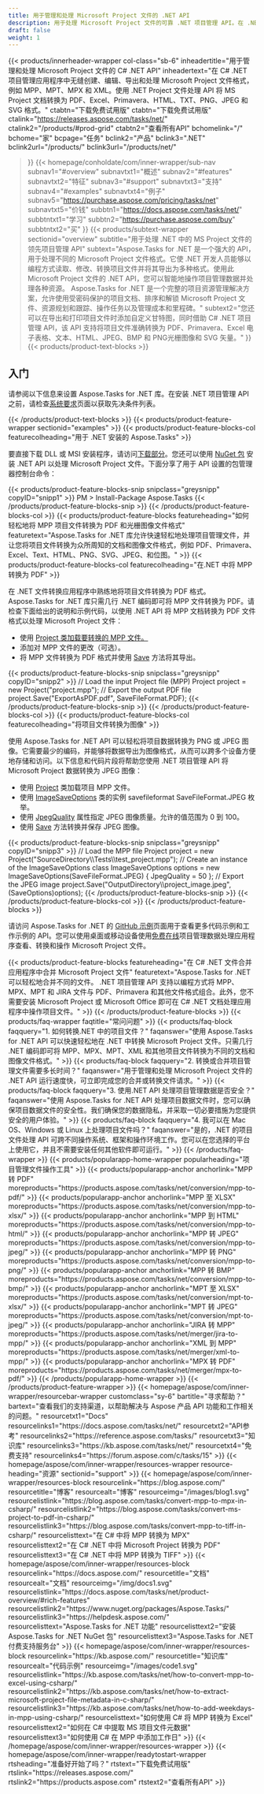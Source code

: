 ```yaml
---
title: 用于管理和处理 Microsoft Project 文件的 .NET API
description: 用于处理 Microsoft Project 文件的可靠 .NET 项目管理 API。在 .NET 应用程序中生成、转换和操作 MPP、MPT 和 MPX 项目文件。
draft: false
weight: 1
---
```

{{< products/innerheader-wrapper col-class="sb-6"
  inheadertitle="用于管理和处理 Microsoft Project 文件的 C# .NET API"
  inheadertext="在 C# .NET 项目管理应用程序中无缝创建、编辑、导出和处理 Microsoft Project 文件格式，例如 MPP、MPT、MPX 和 XML。使用 .NET Project 文件处理 API 将 MS Project 文档转换为 PDF、Excel、Primavera、HTML、TXT、PNG、JPEG 和 SVG 格式。"
  ctabtn="下载免费试用版"
  ctabtn="下载免费试用版"
  ctalink="https://releases.aspose.com/tasks/net/"
  ctalink2="/products/#prod-grid"
  ctabtn2="查看所有API"
  bchomelink="/"
  bchome="家"
  bcpage="任务"
  bclink2="产品"
  bclink3=".NET"
  bclink2url="/products/"
  bclink3url="/products/net/"
  >}}
{{< homepage/conholdate/com/inner-wrapper/sub-nav 
subnav1="#overview"
subnavtxt1="概述" 
subnav2="#features"
subnavtxt2="特征" 
subnav3="#support"
subnavtxt3="支持" 
subnav4="#examples"
subnavtxt4="例子" 
subnav5="https://purchase.aspose.com/pricing/tasks/net"
subnavtxt5="价钱" 
subbtn1="https://docs.aspose.com/tasks/net/"
subbtntxt1="学习"
subbtn2="https://purchase.aspose.com/buy"
subbtntxt2="买"
>}}
   {{< products/subtext-wrapper
   sectionid="overview"
   subtitle="用于处理 .NET 中的 MS Project 文件的领先项目管理 API"
   subtext="Aspose.Tasks for .NET 是一个强大的 API，用于处理不同的 Microsoft Project 文件格式。它使 .NET 开发人员能够以编程方式读取、修改、转换项目文件并将其导出为多种格式。使用此 Microsoft Project 文件的 .NET API，您可以智能地操作项目管理数据并处理各种资源。 Aspose.Tasks for .NET 是一个完整的项目资源管理解决方案，允许使用受密码保护的项目文档、排序和解锁 Microsoft Project 文件、资源规划和跟踪、操作任务以及管理成本和里程碑。"
   subtext2="您还可以在导出和打印项目文件时添加自定义甘特图，同时借助 C# .NET 项目管理 API，该 API 支持将项目文件准确转换为 PDF、Primavera、Excel 电子表格、文本、HTML、JPEG、BMP 和 PNG光栅图像和 SVG 矢量。"
   >}} 
   {{< products/product-text-blocks >}}
   <h2>入门</h2>
   <p>请参阅以下信息来设置 Aspose.Tasks for .NET 库。在安装 .NET 项目管理 API 之前，请检查<a href="https://docs.aspose.com/tasks/net/system-requirements/">系统要求</a>页面以获取先决条件列表。</p>
   {{< /products/product-text-blocks >}}
{{< products/product-feature-wrapper
sectionid="examples"
>}}
{{< products/product-feature-blocks-col
featurecolheading="用于 .NET 安装的 Aspose.Tasks"
>}}
<p>要直接下载 DLL 或 MSI 安装程序，请访问<a href="https://releases.aspose.com/tasks/net/">下载部分</a>。您还可以使用 <a href="https://www.nuget.org/packages/Aspose.Tasks/">NuGet 包</a> 安装 .NET API 以处理 Microsoft Project 文件。下面分享了用于 API 设置的包管理器控制台命令：</p>
{{< products/product-feature-blocks-snip
 snipclass="greysnipp"
 copyID="snipp1"
>}}
PM > Install-Package Aspose.Tasks
{{< /products/product-feature-blocks-snip >}}
{{< /products/product-feature-blocks-col >}}
{{< products/product-feature-blocks
 featureheading="如何轻松地将 MPP 项目文件转换为 PDF 和光栅图像文件格式"
 featuretext="Aspose.Tasks for .NET 库允许快速轻松地处理项目管理文件，并让您将项目文件转换为众所周知的文档和图像文件格式，例如 PDF、Primavera、Excel、Text、HTML、PNG、SVG、JPEG、和位图。"
>}}
{{< products/product-feature-blocks-col
featurecolheading="在.NET 中将 MPP 转换为 PDF"
>}}
<p>在 .NET 文件转换应用程序中熟练地将项目文件转换为 PDF 格式。 Aspose.Tasks for .NET 库只需几行 .NET 编码即可将 MPP 文件转换为 PDF。请检查下面给出的说明和示例代码，以使用 .NET API 将 MPP 文档转换为 PDF 文件格式以处理 Microsoft Project 文件：</p>
<ul>
   <li>使用 <a href="https://reference.aspose.com/tasks/net/aspose.tasks/project">Project 类加载要转换的 MPP 文件。</a></li>
   <li>添加对 MPP 文件的更改（可选）。</li>
   <li>将 MPP 文件转换为 PDF 格式并使用 <a href="https://reference.aspose.com/tasks/net/aspose.tasks/project/methods/save/index">Save</a> 方法将其导出。</li>
</ul>
{{< products/product-feature-blocks-snip
 snipclass="greysnipp"
 copyID="snipp2"
>}}
// Load the input Project file (MPP)
Project project = new Project("project.mpp");
// Export the output PDF file
project.Save("ExportAsPDF.pdf", SaveFileFormat.PDF);
{{< /products/product-feature-blocks-snip >}}
{{< /products/product-feature-blocks-col >}}
{{< products/product-feature-blocks-col
featurecolheading="将项目文件转换为图像"
>}}
<p>使用 Aspose.Tasks for .NET API 可以轻松将项目数据转换为 PNG 或 JPEG 图像。它需要最少的编码，并能够将数据导出为图像格式，从而可以跨多个设备方便地存储和访问。以下信息和代码片段将帮助您使用 .NET 项目管理 API 将 Microsoft Project 数据转换为 JPEG 图像：</p>
<ul>
   <li>使用 <a href="https://reference.aspose.com/tasks/net/aspose.tasks/project">Project</a> 类加载项目 MPP 文件。</li>
   <li>使用 <a href="https://reference.aspose.com/tasks/net/aspose.tasks.saving/imagesaveoptions">ImageSaveOptions</a> 类的实例 savefileformat SaveFileFormat.JPEG</a> 枚举。</li>
   <li>使用 <a href="https://reference.aspose.com/tasks/net/aspose.tasks.saving/imagesaveoptions/properties/jpegquality">JpegQuality</a> 属性指定 JPEG 图像质量。允许的值范围为 0 到 100。</li>
   <li>使用 <a href="https://reference.aspose.com/tasks/net/aspose.tasks.project/save/methods/6">Save</a> 方法转换并保存 JPEG 图像。</li>
</ul>
{{< products/product-feature-blocks-snip
 snipclass="greysnipp"
 copyID="snipp3"
>}}
// Load the MPP file
Project project = new Project("SourceDirectory\\Tests\\test_project.mpp");
// Create an instance of the ImageSaveOptions class
ImageSaveOptions options = new ImageSaveOptions(SaveFileFormat.JPEG) { JpegQuality = 50 };
// Export the JPEG image
project.Save("OutputDirectory\\project_image.jpeg", (SaveOptions)options);
{{< /products/product-feature-blocks-snip >}}
{{< /products/product-feature-blocks-col >}}
{{< /products/product-feature-blocks >}}
   <p class="col-lg-12">请访问 Aspose.Tasks for .NET 的 <a href="https://github.com/aspose-tasks/Aspose.Tasks-for-.NET/tree/master/Examples">GitHub 示例</a>页面用于查看更多代码示例和工作示例的 API。您可以使用桌面或移动设备使用<a href="https://products.aspose.app/tasks/family">免费在线</a>项目管理数据处理应用程序查看、转换和操作 Microsoft Project 文件。</p>
{{< products/product-feature-blocks
 featureheading="在 C# .NET 文件合并应用程序中合并 Microsoft Project 文件"
 featuretext="Aspose.Tasks for .NET 可以轻松地合并不同的文件。 .NET 项目管理 API 支持以编程方式将 MPP、MPX、MPT 和 JIRA 文件与 PDF、Primavera 和其他文件格式组合。此外，您不需要安装 Microsoft Project 或 Microsoft Office 即可在 C# .NET 文档处理应用程序中操作项目文件。"
>}}
   {{< /products/product-feature-blocks >}}
   {{< products/faq-wrapper
   faqtitle="常问问题"
>}}
   {{< products/faq-block
 faqquery="1. 如何转换.NET 中的项目文件？"
 faqanswer="使用 Aspose.Tasks for .NET API 可以快速轻松地在 .NET 中转换 Microsoft Project 文件。只需几行 .NET 编码即可将 MPP、MPX、MPT、XML 和其他项目文件转换为不同的文档和图像文件格式。"
>}}
   {{< products/faq-block 
 faqquery="2. 转换或合并项目管理文件需要多长时间？"
 faqanswer="用于管理和处理 Microsoft Project 文件的 .NET API 运行速度快，可立即完成您的合并或转换文件请求。"
>}}
   {{< products/faq-block
 faqquery="3. 使用.NET API 处理项目管理数据是否安全？"
 faqanswer="使用 Aspose.Tasks for .NET API 处理项目数据文件时，您可以确保项目数据文件的安全性。我们确保您的数据隐私，并采取一切必要措施为您提供安全的用户体验。"
>}}
   {{< products/faq-block
 faqquery="4. 我可以在 Mac OS、Windows 或 Linux 上处理项目文件吗？"
 faqanswer="是的，.NET 的项目文件处理 API 可跨不同操作系统、框架和操作环境工作。您可以在您选择的平台上使用它，并且不需要安装任何其他软件即可运行。"
>}}
   {{< /products/faq-wrapper >}}
   {{< products/popularapp-home-wrapper
   popularheading="项目管理文件操作工具"
>}}
   {{< products/popularapp-anchor
 anchorlink="MPP 转 PDF"
 moreproducts="https://products.aspose.com/tasks/net/conversion/mpp-to-pdf/"
>}} 
   {{< products/popularapp-anchor
 anchorlink="MPP 至 XLSX"
 moreproducts="https://products.aspose.com/tasks/net/conversion/mpp-to-xlsx/"
>}} 
   {{< products/popularapp-anchor
 anchorlink="MPP 到 HTML"
 moreproducts="https://products.aspose.com/tasks/net/conversion/mpp-to-html/"
>}} 
   {{< products/popularapp-anchor
 anchorlink="MPP 转 JPEG"
 moreproducts="https://products.aspose.com/tasks/net/conversion/mpp-to-jpeg/"
>}} 
   {{< products/popularapp-anchor
 anchorlink="MPP 转 PNG"
 moreproducts="https://products.aspose.com/tasks/net/conversion/mpp-to-png/"
>}} 
   {{< products/popularapp-anchor
 anchorlink="MPP 转 BMP"
 moreproducts="https://products.aspose.com/tasks/net/conversion/mpp-to-bmp/"
>}} 
   {{< products/popularapp-anchor
 anchorlink="MPT 至 XLSX"
 moreproducts="https://products.aspose.com/tasks/net/conversion/mpt-to-xlsx/"
>}} 
   {{< products/popularapp-anchor
 anchorlink="MPT 转 JPEG"
 moreproducts="https://products.aspose.com/tasks/net/conversion/mpt-to-jpeg/"
>}} 
   {{< products/popularapp-anchor
 anchorlink="JIRA 转 MPP"
 moreproducts="https://products.aspose.com/tasks/net/merger/jira-to-mpp/"
>}} 
   {{< products/popularapp-anchor
 anchorlink="XML 到 MPP"
 moreproducts="https://products.aspose.com/tasks/net/merger/xml-to-mpp/"
>}} 
   {{< products/popularapp-anchor
 anchorlink="MPX 转 PDF"
 moreproducts="https://products.aspose.com/tasks/net/merger/mpx-to-pdf/"
>}}  
   {{< /products/popularapp-home-wrapper >}}
   {{< /products/product-feature-wrapper >}}
{{< homepage/aspose/com/inner-wrapper/resourcebar-wrapper
customclass="sy-6"
bartitle="寻求帮助？"
bartext="查看我们的支持渠道，以帮助解决与 Aspose 产品 API 功能和工作相关的问题。"
resourcetxt1="Docs"
resourcelinks1="https://docs.aspose.com/tasks/net/"
resourcetxt2="API参考"
resourcelinks2="https://reference.aspose.com/tasks/"
resourcetxt3="知识库"
resourcelinks3="https://kb.aspose.com/tasks/net/"
resourcetxt4="免费支持"
resourcelinks4="https://forum.aspose.com/c/tasks/15"
>}}
{{< homepage/aspose/com/inner-wrapper/resources-wrapper
resource-heading="资源"
sectionid="support"
>}}
{{< homepage/aspose/com/inner-wrapper/resources-block
resourcelink="https://blog.aspose.com/"
resourcetitle="博客"
resourcealt="博客"
resourceimg="/images/blog1.svg"
resourcelistlink="https://blog.aspose.com/tasks/convert-mpp-to-mpx-in-csharp/"
resourcelistlink2="https://blog.aspose.com/tasks/convert-ms-project-to-pdf-in-csharp/"
resourcelistlink3="https://blog.aspose.com/tasks/convert-mpp-to-tiff-in-csharp/"
resourcelisttext="在 C# 中将 MPP 转换为 MPX"
resourcelisttext2="在 C# .NET 中将 Microsoft Project 转换为 PDF"
resourcelisttext3="在 C# .NET 中将 MPP 转换为 TIFF"
>}}
{{< homepage/aspose/com/inner-wrapper/resources-block
resourcelink="https://docs.aspose.com/"
resourcetitle="文档"
resourcealt="文档"
resourceimg="/img/docs1.svg"
resourcelistlink="https://docs.aspose.com/tasks/net/product-overview/#rich-features"
resourcelistlink2="https://www.nuget.org/packages/Aspose.Tasks/"
resourcelistlink3="https://helpdesk.aspose.com/"
resourcelisttext="Aspose.Tasks for .NET 功能"
resourcelisttext2="安装 Aspose.Tasks for .NET NuGet 包"
resourcelisttext3="Aspose.Tasks for .NET 付费支持服务台"
>}}
{{< homepage/aspose/com/inner-wrapper/resources-block
resourcelink="https://kb.aspose.com/"
resourcetitle="知识库"
resourcealt="代码示例"
resourceimg="/images/code1.svg"
resourcelistlink="https://kb.aspose.com/tasks/net/how-to-convert-mpp-to-excel-using-csharp/"
resourcelistlink2="https://kb.aspose.com/tasks/net/how-to-extract-microsoft-project-file-metadata-in-c-sharp/"
resourcelistlink3="https://kb.aspose.com/tasks/net/how-to-add-weekdays-in-mpp-using-csharp/"
resourcelisttext="如何使用 C# 将 MPP 转换为 Excel"
resourcelisttext2="如何在 C# 中提取 MS 项目文件元数据"
resourcelisttext3="如何使用 C# 在 MPP 中添加工作日"
>}}
{{< /homepage/aspose/com/inner-wrapper/resources-wrapper >}}
{{< homepage/aspose/com/inner-wrapper/readytostart-wrapper
rtsheading="准备好开始了吗？"
rtstext="下载免费试用版"
rtslink="https://releases.aspose.com/"
rtslink2="https://products.aspose.com"
rtstext2="查看所有API"
>}}

